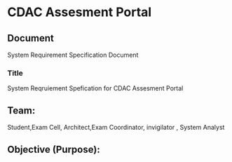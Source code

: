 # CDAC Assesment Portal
## Document
System Requirement Specification Document
### Title
System Reqruiement Spefication for CDAC Assesment Portal
## Team:
Student,Exam Cell, Architect,Exam Coordinator, invigilator , System Analyst
## Objective (Purpose):


